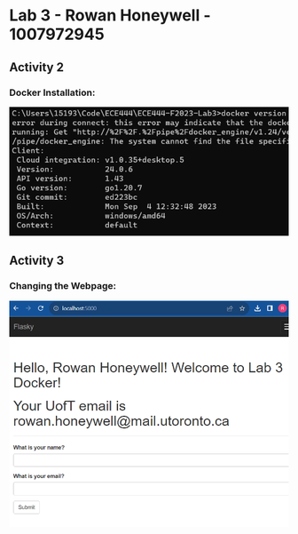 # **Lab 3 - Rowan Honeywell - 1007972945** #

## **Activity 2** ##

### **Docker Installation:** ###
![Alt text](media/DockerInstall.png)

## **Activity 3** ##

### **Changing the Webpage:** ###
![Alt text](media/Webpage.png)